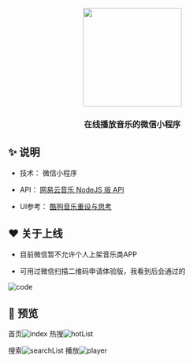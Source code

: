 <p align="center">
  <a href="https://ant.design">
    <img width="200" src="http://img.mo36.com/logo.png">
  </a>
</p>

<h3 align="center">在线播放音乐的微信小程序</h3>

## ✨   说明

- 技术： 微信小程序


-  API： [网易云音乐 NodeJS 版 API](https://binaryify.github.io/NeteaseCloudMusicApi/#/ "网易云音乐 NodeJS 版 API") 


-  UI参考：  [酷狗音乐重设与思考](https://www.zcool.com.cn/work/ZNDQyMzgyNDg=.html "酷狗音乐重设与思考")

## ❤️ 关于上线

- 目前微信暂不允许个人上架音乐类APP


- 可用过微信扫描二维码申请体验版，我看到后会通过的

 ![code](https://mo36.com/music/images/code.png)

## 🌈 预览

首页![index](http://img.mo36.com/index.jpg)
热搜![hotList](http://img.mo36.com/hotList.jpg)

搜索![searchList](http://img.mo36.com/searchList.jpg)
播放![player](http://img.mo36.com/images/player.jpg)
